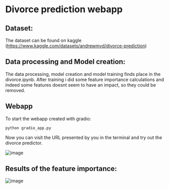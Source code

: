 # Divorce prediction webapp

## Dataset:

The dataset can be found on kaggle (https://www.kaggle.com/datasets/andrewmvd/divorce-prediction)

## Data processing and Model creation:

The data processing, model creation and model training finds place in the divorce.ipynb.
After training i did some feature importance calculations and indeed some features doesnt seem to have an impact, so they could be removed.

## Webapp

To start the webapp created with gradio:

```
python gradio_app.py
```

Now you can visit the URL presented by you in the terminal and try out the divorce predictor.

![image](https://github.com/aiko929/divorce_webapp/assets/26790700/e6b44b01-89ca-492e-9502-2090112ad83a)

## Results of the feature importance:

![image](https://github.com/aiko929/divorce_webapp/assets/26790700/e9b8f7f1-8cc0-4941-a59e-8274bd91b756)
